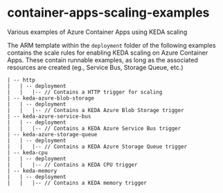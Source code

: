 # container-apps-scaling-examples
Various examples of Azure Container Apps using KEDA scaling

The ARM template within the `deployment` folder of the following examples contains the scale rules for enabling KEDA scaling on Azure Container Apps. These contain runnable examples, as long as the associated resources are created (eg., Service Bus, Storage Queue, etc.)

```
| -- http
|   | -- deployment
|   |   |-- // Contains a HTTP trigger for scaling
| -- keda-azure-blob-storage
|   | -- deployment
|   |   |-- // Contains a KEDA Azure Blob Storage trigger
| -- keda-azure-service-bus
|   | -- deployment
|   |   |-- // Contains a KEDA Azure Service Bus trigger
| -- keda-azure-storage-queue
|   | -- deployment
|   |   |-- // Contains a KEDA Azure Storage Queue trigger
| -- keda-cpu
|   | -- deployment
|   |   |-- // Contains a KEDA CPU trigger
| -- keda-memory
|   | -- deployment
|   |   |-- // Contains a KEDA memory trigger
```

